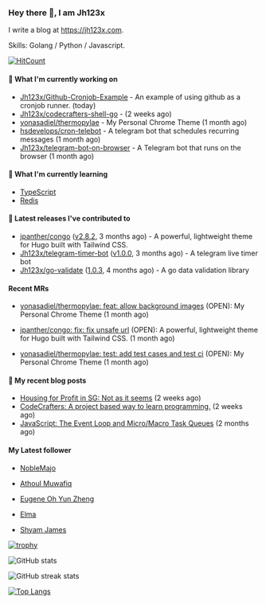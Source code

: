 ### Hey there 👋, I am Jh123x

I write a blog at https://jh123x.com.

Skills: Golang / Python / Javascript.

[![HitCount](https://hits.dwyl.com/jh123x/jh123x.svg?style=flat-square)](http://hits.dwyl.com/jh123x/jh123x)

#### 👷 What I'm currently working on

- [Jh123x/Github-Cronjob-Example](https://github.com/Jh123x/Github-Cronjob-Example) - An example of using github as a cronjob runner. (today)
- [Jh123x/codecrafters-shell-go](https://github.com/Jh123x/codecrafters-shell-go) -  (2 weeks ago)
- [yonasadiel/thermopylae](https://github.com/yonasadiel/thermopylae) - My Personal Chrome Theme (1 month ago)
- [hsdevelops/cron-telebot](https://github.com/hsdevelops/cron-telebot) - A telegram bot that schedules recurring messages (1 month ago)
- [Jh123x/telegram-bot-on-browser](https://github.com/Jh123x/telegram-bot-on-browser) - A Telegram bot that runs on the browser (1 month ago)

#### 🌱 What I'm currently learning
- [TypeScript](https://www.typescriptlang.org/ "TypeScript Language")
- [Redis](https://redis.io/ "Redis")

#### 🔭 Latest releases I've contributed to

- [jpanther/congo](https://github.com/jpanther/congo) ([v2.8.2](https://github.com/jpanther/congo/releases/tag/v2.8.2), 3 months ago) - A powerful, lightweight theme for Hugo built with Tailwind CSS.
- [Jh123x/telegram-timer-bot](https://github.com/Jh123x/telegram-timer-bot) ([v1.0.0](https://github.com/Jh123x/telegram-timer-bot/releases/tag/v1.0.0), 3 months ago) - A telegram live timer bot
- [Jh123x/go-validate](https://github.com/Jh123x/go-validate) ([1.0.3](https://github.com/Jh123x/go-validate/releases/tag/1.0.3), 4 months ago) - A go data validation library

#### Recent MRs


-    [yonasadiel/thermopylae: feat: allow background images](https://github.com/yonasadiel/thermopylae/pull/5) (OPEN): My Personal Chrome Theme (1 month ago)

-    [jpanther/congo: fix: fix unsafe url](https://github.com/jpanther/congo/pull/901) (OPEN): A powerful, lightweight theme for Hugo built with Tailwind CSS. (1 month ago)

-    [yonasadiel/thermopylae: test: add test cases and test ci](https://github.com/yonasadiel/thermopylae/pull/3) (OPEN): My Personal Chrome Theme (1 month ago)


#### 📜 My recent blog posts

- [Housing for Profit in SG: Not as it seems](https://jh123x.com/blog/2024/housing-in-sg/) (2 weeks ago)
- [CodeCrafters: A project based way to learn programming.](https://jh123x.com/blog/2024/codecrafters/) (2 weeks ago)
- [JavaScript: The Event Loop and Micro/Macro Task Queues](https://jh123x.com/blog/2024/learning-more-about-javascript/) (2 months ago)

#### My Latest follower


- [NobleMajo](https://github.com/NobleMajo)

- [Athoul Muwafiq](https://github.com/athoulmuwafiq)

- [Eugene Oh Yun Zheng](https://github.com/EugeneOYZ1203n)

- [Elma](https://github.com/caprinux)

- [Shyam James](https://github.com/shyamjames)


[![trophy](https://github-profile-trophy.vercel.app/?username=Jh123x)](https://github.com/ryo-ma/github-profile-trophy)

![GitHub stats](https://github-readme-stats.vercel.app/api?username=Jh123x&show_icons=true)  

![GitHub streak stats](https://streak-stats.demolab.com/?user=Jh123x)  

[![Top Langs](https://github-readme-stats.vercel.app/api/top-langs/?username=Jh123x)](https://github.com/anuraghazra/github-readme-stats)

